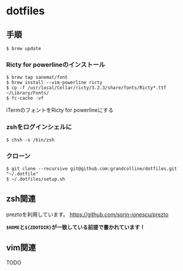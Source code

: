 # dotfiles

## 手順
```
$ brew update
```
### Ricty for powerlineのインストール
```
$ brew tap sanemat/font
$ brew install --vim-powerline ricty
$ cp -f /usr/local/Cellar/ricty/3.2.3/share/fonts/Ricty*.ttf ~/Library/Fonts/
$ fc-cache -vf
```
iTermのフォントをRicty for powerlineにする

### zshをログインシェルに
```
$ chsh -s /bin/zsh
```

### クローン
```
$ git clone --recursive git@github.com:grandcolline/dotfiles.git "~/.dotfile"
$ ~/.dotfiles/setup.sh
```

## zsh関連
preztoを利用しています。
https://github.com/sorin-ionescu/prezto

**`$HOME`と`${ZDOTDIR}`が一致している前提で書かれています！**

## vim関連
TODO

